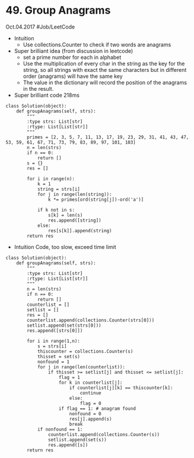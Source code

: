 # 49. Group Anagrams
Oct.04.2017
#Job/LeetCode
- Intuition
	- Use collections.Counter to check if two words are anagrams
- Super brilliant idea (from discussion in leetcode)
	- set a prime number for each in alphabet
	- Use the multiplication of every char in the string as the key for the string, so all strings with exact the same characters but in different order (anagrams) will have the same key 
	- The value in the dictionary will record the position of the anagrams in the result.
- Super brilliant code 218ms
```
class Solution(object):
    def groupAnagrams(self, strs):
        """
        :type strs: List[str]
        :rtype: List[List[str]]
        """
        primes = [2, 3, 5, 7, 11, 13, 17, 19, 23, 29, 31, 41, 43, 47, 53, 59, 61, 67, 71, 73, 79, 83, 89, 97, 101, 103]
        n = len(strs)
        if n == 0:
            return []
        s = {}
        res = []
        
        for i in range(n):
            k = 1
            string = strs[i]
            for j in range(len(string)):
                k *= primes[ord(string[j])-ord('a')]
            
            if k not in s:
                s[k] = len(s)
                res.append([string])
            else:
                res[s[k]].append(string)      
        return res
```
- Intuition Code, too slow, exceed time limit
```
class Solution(object):
    def groupAnagrams(self, strs):
        """
        :type strs: List[str]
        :rtype: List[List[str]]
        """
        n = len(strs)
        if n == 0:
            return []
        counterlist = []
        setlist = []
        res = []
        counterlist.append(collections.Counter(strs[0]))
        setlist.append(set(strs[0]))
        res.append([strs[0]])
        
        for i in range(1,n):
            s = strs[i]
            thiscounter = collections.Counter(s)
            thisset = set(s)
            nonfound = 1
            for j in range(len(counterlist)):
                if thisset >= setlist[j] and thisset <= setlist[j]: 
                    flag = 1
                    for k in counterlist[j]:
                        if counterlist[j][k] == thiscounter[k]:
                            continue
                        else:
                            flag = 0
                    if flag == 1: # anagram found
                        nonfound = 0
                        res[j].append(s)
                        break
            if nonfound == 1:
                counterlist.append(collections.Counter(s))
                setlist.append(set(s))
                res.append([s])
        return res
```